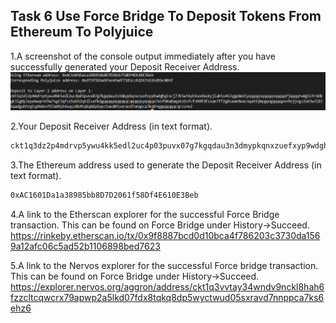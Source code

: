 ## Task 6 Use Force Bridge To Deposit Tokens From Ethereum To Polyjuice

1.A screenshot of the console output immediately after you have successfully generated your Deposit Receiver Address.
![](tas6.png)

2.Your Deposit Receiver Address (in text format).
```sh
ckt1q3dz2p4mdrvp5ywu4kk5edl2uc4p03puvx07g7kgqdau3n3dmypkqnxzuefxyp9wdghglncj77k5wt6p59sx6kukyjlwh5s467qgp8m25yqqqqqsqqqqqvqqqqqfjqqqqrw8g5lfrddkgk3lg0ylepa4wqrnthw7xgt3qfce5a5h2qtdlsafk6gqqqqpqqqqqqcqqqqqxyqqqqx7asf60w8pqpte2sfcfn90fdfzxue7ff2g8sawe9wacnqat6jmygqngqqqqpxv9ejjvgz2u63w3l839aadguh5rgtqd4devf97a0fpt4uqsz0k4tqkq8dp5wyctwud05sxravd7nnppca7kq9rqgqqqqqqcqcssrw2
```

3.The Ethereum address used to generate the Deposit Receiver Address (in text format).
```sh
0xAC1601Da1a38985bb8D7D2061f58Df4E610E3Beb
```

4.A link to the Etherscan explorer for the successful Force Bridge transaction. This can be found on Force Bridge under History→Succeed.
https://rinkeby.etherscan.io/tx/0x9f8887bcd0d10bca4f786203c3730da1569a12afc06c5ad52b1106898bed7623

5.A link to the Nervos explorer for the successful Force bridge transaction. This can be found on Force Bridge under History→Succeed.
https://explorer.nervos.org/aggron/address/ckt1q3vvtay34wndv9nckl8hah6fzzcltcqwcrx79apwp2a5lkd07fdx8tqkq8dp5wyctwud05sxravd7nnppca7ks6ehz6